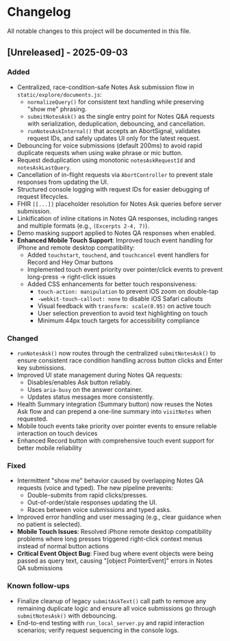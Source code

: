 # Changelog

All notable changes to this project will be documented in this file.

## [Unreleased] - 2025-09-03

### Added
- Centralized, race-condition-safe Notes Ask submission flow in `static/explore/documents.js`:
  - `normalizeQuery()` for consistent text handling while preserving "show me" phrasing.
  - `submitNotesAsk()` as the single entry point for Notes Q&A requests with serialization, deduplication, debouncing, and cancellation.
  - `runNotesAskInternal()` that accepts an AbortSignal, validates request IDs, and safely updates UI only for the latest request.
- Debouncing for voice submissions (default 200ms) to avoid rapid duplicate requests when using wake phrase or mic button.
- Request deduplication using monotonic `notesAskRequestId` and `notesAskLastQuery`.
- Cancellation of in-flight requests via `AbortController` to prevent stale responses from updating the UI.
- Structured console logging with request IDs for easier debugging of request lifecycles.
- FHIR `[[...]]` placeholder resolution for Notes Ask queries before server submission.
- Linkification of inline citations in Notes QA responses, including ranges and multiple formats (e.g., `(Excerpts 2-4, 7)`).
- Demo masking support applied to Notes QA responses when enabled.
- **Enhanced Mobile Touch Support**: Improved touch event handling for iPhone and remote desktop compatibility:
  - Added `touchstart`, `touchend`, and `touchcancel` event handlers for Record and Hey Omar buttons
  - Implemented touch event priority over pointer/click events to prevent long-press → right-click issues
  - Added CSS enhancements for better touch responsiveness:
    - `touch-action: manipulation` to prevent iOS zoom on double-tap
    - `-webkit-touch-callout: none` to disable iOS Safari callouts
    - Visual feedback with `transform: scale(0.95)` on active touch
    - User selection prevention to avoid text highlighting on touch
    - Minimum 44px touch targets for accessibility compliance

### Changed
- `runNotesAsk()` now routes through the centralized `submitNotesAsk()` to ensure consistent race condition handling across button clicks and Enter key submissions.
- Improved UI state management during Notes QA requests:
  - Disables/enables Ask button reliably.
  - Uses `aria-busy` on the answer container.
  - Updates status messages more consistently.
- Health Summary integration (Summary button) now reuses the Notes Ask flow and can prepend a one-line summary into `visitNotes` when requested.
- Mobile touch events take priority over pointer events to ensure reliable interaction on touch devices
- Enhanced Record button with comprehensive touch event support for better mobile reliability

### Fixed
- Intermittent "show me" behavior caused by overlapping Notes QA requests (voice and typed). The new pipeline prevents:
  - Double-submits from rapid clicks/presses.
  - Out-of-order/stale responses updating the UI.
  - Races between voice submissions and typed asks.
- Improved error handling and user messaging (e.g., clear guidance when no patient is selected).
- **Mobile Touch Issues**: Resolved iPhone remote desktop compatibility problems where long presses triggered right-click context menus instead of normal button actions
- **Critical Event Object Bug**: Fixed bug where event objects were being passed as query text, causing "[object PointerEvent]" errors in Notes QA submissions

### Known follow-ups
- Finalize cleanup of legacy `submitAskText()` call path to remove any remaining duplicate logic and ensure all voice submissions go through `submitNotesAsk()` with debouncing.
- End-to-end testing with `run_local_server.py` and rapid interaction scenarios; verify request sequencing in the console logs.
